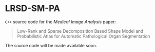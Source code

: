 # LRSD-SM-PA

`C++` source code for the *Medical Image Analysis* paper:

>Low-Rank and Sparse Decomposition Based Shape Model and Probabilistic Atlas for Automatic Pathological Organ Segmentation

The source code will be made available soon.
